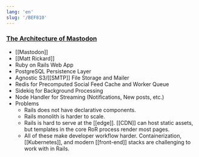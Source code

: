 ```yaml
---
lang: 'en'
slug: '/BEF810'
---
```


### [The Architecture of Mastodon](https://matt-rickard.ghost.io/the-architecture-of-mastodon/)

- [[Mastodon]]
- [[Matt Rickard]]
- Ruby on Rails Web App
- PostgreSQL Persistence Layer
- Agnostic S3/[[SMTP]] File Storage and Mailer
- Redis for Precomputed Social Feed Cache and Worker Queue
- Sidekiq for Background Processing
- Node Handler for Streaming (Notifications, New posts, etc.)
- Problems
  - Rails does not have declarative components.
  - Rails monolith is harder to scale.
  - Rails is hard to serve at the [[edge]]. [[CDN]] can host static assets, but templates in the core RoR process render most pages.
  - All of these make developer workflow harder. Containerization, [[Kubernetes]], and modern [[front-end]] stacks are challenging to work with in Rails.
